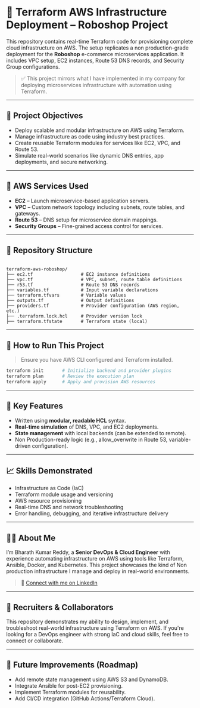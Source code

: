 # 🚀 Terraform AWS Infrastructure Deployment – Roboshop Project

This repository contains real-time Terraform code for provisioning complete cloud infrastructure on AWS. The setup replicates a non production-grade deployment for the **Roboshop** e-commerce microservices application. It includes VPC setup, EC2 instances, Route 53 DNS records, and Security Group configurations.

> ✅ This project mirrors what I have implemented in my company for deploying microservices infrastructure with automation using Terraform.

---

## 📌 Project Objectives

- Deploy scalable and modular infrastructure on AWS using Terraform.
- Manage infrastructure as code using industry best practices.
- Create reusable Terraform modules for services like EC2, VPC, and Route 53.
- Simulate real-world scenarios like dynamic DNS entries, app deployments, and secure networking.

---

## 🔧 AWS Services Used

- **EC2** – Launch microservice-based application servers.
- **VPC** – Custom network topology including subnets, route tables, and gateways.
- **Route 53** – DNS setup for microservice domain mappings.
- **Security Groups** – Fine-grained access control for services.

---

## 📁 Repository Structure

```

terraform-aws-roboshop/
├── ec2.tf                  # EC2 instance definitions
├── vpc.tf                  # VPC, subnet, route table definitions
├── r53.tf                  # Route 53 DNS records
├── variables.tf            # Input variable declarations
├── terraform.tfvars        # Variable values
├── outputs.tf              # Output definitions
├── providers.tf            # Provider configuration (AWS region, etc.)
├── .terraform.lock.hcl     # Provider version lock
├── terraform.tfstate       # Terraform state (local)

````

---

## 🚀 How to Run This Project

> Ensure you have AWS CLI configured and Terraform installed.

```bash
terraform init       # Initialize backend and provider plugins
terraform plan       # Review the execution plan
terraform apply      # Apply and provision AWS resources
````

---

## 🧠 Key Features

* Written using **modular, readable HCL** syntax.
* **Real-time simulation** of DNS, VPC, and EC2 deployments.
* **State management** with local backends (can be extended to remote).
* Non Production-ready logic (e.g., allow\_overwrite in Route 53, variable-driven configuration).

---

## 📈 Skills Demonstrated

* Infrastructure as Code (IaC)
* Terraform module usage and versioning
* AWS resource provisioning
* Real-time DNS and network troubleshooting
* Error handling, debugging, and iterative infrastructure delivery

---

## 🧑‍💼 About Me

I’m Bharath Kumar Reddy, a **Senior DevOps & Cloud Engineer** with experience automating infrastructure on AWS using tools like Terraform, Ansible, Docker, and Kubernetes.
This project showcases the kind of Non production infrastructure I manage and deploy in real-world environments.

> 🔗 [Connect with me on LinkedIn](https://www.linkedin.com/in/bharath-kumar-reddy2103)

---

## 📣 Recruiters & Collaborators

This repository demonstrates my ability to design, implement, and troubleshoot real-world infrastructure using Terraform on AWS.
If you're looking for a DevOps engineer with strong IaC and cloud skills, feel free to connect or collaborate.

---

## 📌 Future Improvements (Roadmap)

* Add remote state management using AWS S3 and DynamoDB.
* Integrate Ansible for post-EC2 provisioning.
* Implement Terraform modules for reusability.
* Add CI/CD integration (GitHub Actions/Terraform Cloud).

